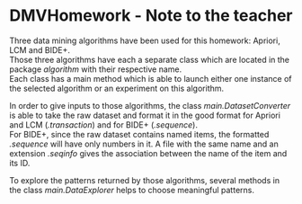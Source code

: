 # DMVHomework - Note to the teacher

Three data mining algorithms have been used for this homework: Apriori, LCM and BIDE+.  
Those three algorithms have each a separate class which are located in the package *algorithm* with their respective name.  
Each class has a main method which is able to launch either one instance of the selected algorithm or an experiment on this algorithm.  

In order to give inputs to those algorithms, the class *main.DatasetConverter* is able to take the raw dataset and format it in the good format for Apriori and LCM (*.transaction*) and for BIDE+ (*.sequence*).  
For BIDE+, since the raw dataset contains named items, the formatted *.sequence* will have only numbers in it. A file with the same name and an extension *.seqinfo* gives the association between the name of the item and its ID.

To explore the patterns returned by those algorithms, several methods in the class *main.DataExplorer* helps to choose meaningful patterns.  
